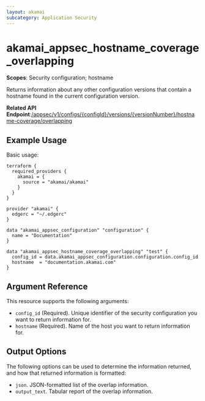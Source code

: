 ```yaml
---
layout: akamai
subcategory: Application Security
---
```


# akamai_appsec_hostname_coverage_overlapping

**Scopes**: Security configuration; hostname

Returns information about any other configuration versions that contain a hostname found in the current configuration version. 

**Related API Endpoint**:[/appsec/v1/configs/{configId}/versions/{versionNumber}/hostname-coverage/overlapping](https://techdocs.akamai.com/application-security/reference/get-hostname-coverage-overlapping)

## Example Usage

Basic usage:

```
terraform {
  required_providers {
    akamai = {
      source = "akamai/akamai"
    }
  }
}

provider "akamai" {
  edgerc = "~/.edgerc"
}

data "akamai_appsec_configuration" "configuration" {
  name = "Documentation"
}

data "akamai_appsec_hostname_coverage_overlapping" "test" {
  config_id = data.akamai_appsec_configuration.configuration.config_id
  hostname  = "documentation.akamai.com"
}
```

## Argument Reference

This resource supports the following arguments:

- `config_id` (Required). Unique identifier of the security configuration you want to return information for.
- `hostname` (Required). Name of the host you want to return information for.

## Output Options

The following options can be used to determine the information returned, and how that returned information is formatted:

- `json`. JSON-formatted list of the overlap information.
- `output_text`. Tabular report of the overlap information.